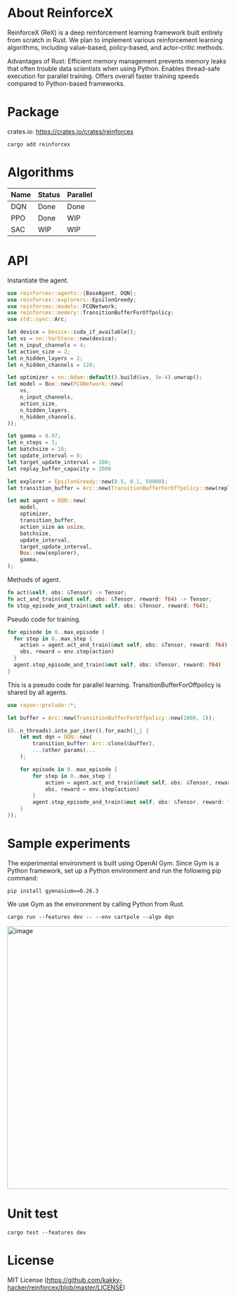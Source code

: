 # About ReinforceX
ReinforceX (ReX) is a deep reinforcement learning framework built entirely from scratch in Rust.
We plan to implement various reinforcement learning algorithms, including value-based, policy-based, and actor-critic methods.

Advantages of Rust:
Efficient memory management prevents memory leaks that often trouble data scientists when using Python.
Enables thread-safe execution for parallel training.
Offers overall faster training speeds compared to Python-based frameworks.

# Package
crates.io: https://crates.io/crates/reinforcex
```
cargo add reinforcex
```

# Algorithms
| Name | Status | Parallel |
| --- | --- | --- |
| DQN | Done | Done |
| PPO | Done | WIP |
| SAC | WIP | WIP |

# API
Instantiate the agent.
```Rust
use reinforcex::agents::{BaseAgent, DQN};
use reinforcex::explorers::EpsilonGreedy;
use reinforcex::models::FCQNetwork;
use reinforcex::memory::TransitionBufferForOffpolicy;
use std::sync::Arc;

let device = Device::cuda_if_available();
let vs = nn::VarStore::new(device);
let n_input_channels = 4;
let action_size = 2;
let n_hidden_layers = 2;
let n_hidden_channels = 128;

let optimizer = nn::Adam::default().build(&vs, 3e-4).unwrap();
let model = Box::new(FCQNetwork::new(
    vs,
    n_input_channels,
    action_size,
    n_hidden_layers,
    n_hidden_channels,
));

let gamma = 0.97;
let n_steps = 3;
let batchsize = 16;
let update_interval = 8;
let target_update_interval = 100;
let replay_buffer_capacity = 2000

let explorer = EpsilonGreedy::new(0.5, 0.1, 50000);
let transition_buffer = Arc::new(TransitionBufferForOffpolicy::new(replay_buffer_capacity, n_steps));

let mut agent = DQN::new(
    model,
    optimizer,
    transition_buffer,
    action_size as usize,
    batchsize,
    update_interval,
    target_update_interval,
    Box::new(explorer),
    gamma,
);
```

Methods of agent.
```Rust
fn act(&self, obs: &Tensor) -> Tensor;
fn act_and_train(&mut self, obs: &Tensor, reward: f64) -> Tensor;
fn stop_episode_and_train(&mut self, obs: &Tensor, reward: f64);
```

Pseudo code for training.
```Rust
for episode in 0..max_episode {
  for step in 0..max_step {
    action = agent.act_and_train(&mut self, obs: &Tensor, reward: f64)
    obs, reward = env.step(action)
  }
  agent.stop_episode_and_train(&mut self, obs: &Tensor, reward: f64)
}
```

This is a pseudo code for parallel learning.
TransitionBufferForOffpolicy is shared by all agents.
```Rust
use rayon::prelude::*;

let buffer = Arc::new(TransitionBufferForOffpolicy::new(1000, 1));

(0..n_threads).into_par_iter().for_each(|_| {
    let mut dqn = DQN::new(
        transition_buffer: Arc::clone(&buffer),
        ...(other params)...
    );

    for episode in 0..max_episode {
        for step in 0..max_step {
            action = agent.act_and_train(&mut self, obs: &Tensor, reward: f64)
            obs, reward = env.step(action)
        }
        agent.stop_episode_and_train(&mut self, obs: &Tensor, reward: f64)
    }
});
```


# Sample experiments
The experimental environment is built using OpenAI Gym. Since Gym is a Python framework, set up a Python environment and run the following pip command:
```
pip install gymnasium==0.26.3
```
We use Gym as the environment by calling Python from Rust.

```
cargo run --features dev -- --env cartpole --algo dqn
```

<img width="597" alt="image" src="https://github.com/user-attachments/assets/b8c0606b-ec11-4b5a-b7fc-3070ad327d72" />

# Unit test
```
cargo test --features dev
```

# License
MIT License (https://github.com/kakky-hacker/reinforcex/blob/master/LICENSE)

